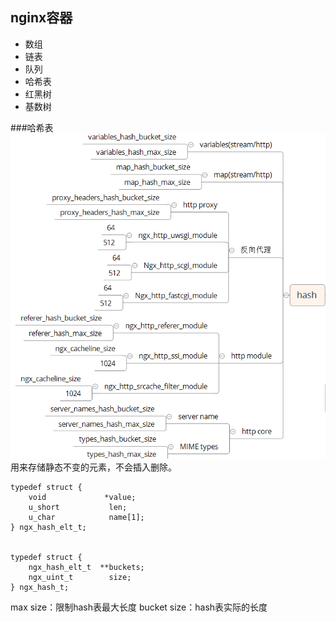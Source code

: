 ## nginx容器
* 数组
* 链表
* 队列
* 哈希表
* 红黑树
* 基数树

###哈希表
![avatar](image/11.png)
用来存储静态不变的元素，不会插入删除。
```
typedef struct {
    void             *value;
    u_short           len;
    u_char            name[1];
} ngx_hash_elt_t;


typedef struct {
    ngx_hash_elt_t  **buckets;
    ngx_uint_t        size;
} ngx_hash_t;
```
max size：限制hash表最大长度
bucket size：hash表实际的长度